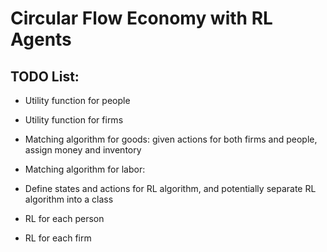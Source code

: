 # Circular Flow Economy with RL Agents

## TODO List:

* Utility function for people
* Utility function for firms
* Matching algorithm for goods: given actions for both firms and people, assign money and inventory 
* Matching algorithm for labor:


* Define states and actions for RL algorithm, and potentially separate RL algorithm into a class
* RL for each person
* RL for each firm